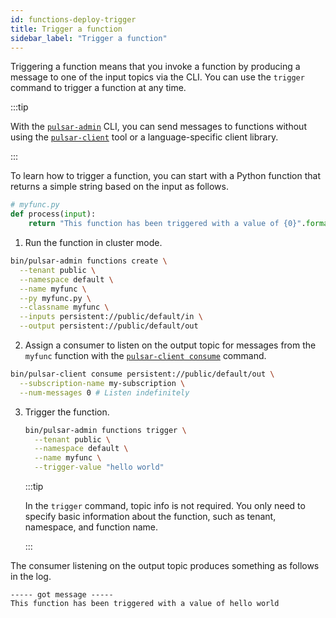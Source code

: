 ```yaml
---
id: functions-deploy-trigger
title: Trigger a function
sidebar_label: "Trigger a function"
---
```


Triggering a function means that you invoke a function by producing a message to one of the input topics via the CLI. You can use the `trigger` command to trigger a function at any time. 

:::tip

With the [`pulsar-admin`](pathname:///reference/#/@pulsar:version_origin@/pulsar-admin/) CLI, you can send messages to functions without using the [`pulsar-client`](reference-cli-tools.md) tool or a language-specific client library.

:::

To learn how to trigger a function, you can start with a Python function that returns a simple string based on the input as follows.

```python
# myfunc.py
def process(input):
    return "This function has been triggered with a value of {0}".format(input)
```

1. Run the function in cluster mode.

  ```bash
  bin/pulsar-admin functions create \
    --tenant public \
    --namespace default \
    --name myfunc \
    --py myfunc.py \
    --classname myfunc \
    --inputs persistent://public/default/in \
    --output persistent://public/default/out
  ```

2. Assign a consumer to listen on the output topic for messages from the `myfunc` function with the [`pulsar-client consume`](reference-cli-tools.md) command.

  ```bash
  bin/pulsar-client consume persistent://public/default/out \
    --subscription-name my-subscription \
    --num-messages 0 # Listen indefinitely
  ```

3. Trigger the function.

   ```bash
   bin/pulsar-admin functions trigger \
     --tenant public \
     --namespace default \
     --name myfunc \
     --trigger-value "hello world"
   ```

   :::tip

   In the `trigger` command, topic info is not required. You only need to specify basic information about the function, such as tenant, namespace, and function name. 

   :::

The consumer listening on the output topic produces something as follows in the log.

```text
----- got message -----
This function has been triggered with a value of hello world
```

